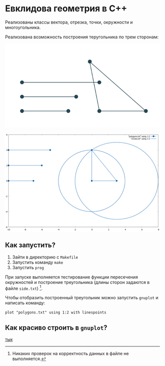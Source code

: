 # Евклидова геометрия в C++

Реализованы классы вектора, отрезка, точки, окружности и многоугольника.

Реализована возможность построения теругольника по трем сторонам:

![Пример построения треугольника со сторонами 6, 7 и 10](img/triang2.png)

![Пример построения треугольника со сторонами 3, 4 и 5](img/triang.png)

## Как запустить?

1. Зайти в директорию с `Makefile`
2. Запустить команду ```make```
3. Запустить `prog`

При запуске выполняется тестирование функции пересечения окружностей и построение треугольника (длины сторон задаются в файле `side.txt`) [^1].

Чтобы отобразить построенный треугольник можно запустить `gnuplot` и написать команду:

```
plot "polygons.txt" using 1:2 with linespoints
```

## Как красиво строить в `gnuplot`?

[тык](https://mech-math-msu.github.io/3-semester/programming/publish/gnuplot.html)

[^1]: Никаких проверок на корректность данных в файле не выполняется.
